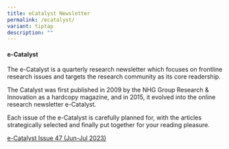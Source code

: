 ```yaml
---
title: eCatalyst Newsletter
permalink: /ecatalyst/
variant: tiptap
description: ""
---
```

<h4><strong>e-Catalyst</strong></h4>
<p>The e-Catalyst is a quarterly research newsletter which focuses on frontline
research issues and targets the research community as its core readership.</p>
<p>The Catalyst was first published in 2009 by the NHG Group Research &amp;
Innovation as a hardcopy magazine, and in 2015, it evolved into the online
research newsletter e-Catalyst.</p>
<p>Each issue of the e-Catalyst is carefully planned for, with the articles
strategically selected and finally put together for your reading pleasure.</p>
<p></p>
<p><a href="/files/ECatalyst Newsletters/ECatalyst 2023/ecatalyst_47_jun_jul_2023.pdf" rel="noopener noreferrer nofollow" target="_blank">e-Catalyst Issue 47 (Jun-Jul 2023)</a>
</p>